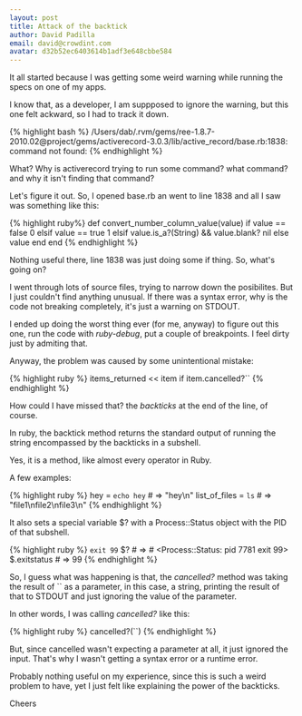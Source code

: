 ```yaml
---
layout: post
title: Attack of the backtick
author: David Padilla
email: david@crowdint.com
avatar: d32b52ec6403614b1adf3e648cbbe584
---
```


It all started because I was getting some weird warning while running
the specs on one of my apps.

I know that, as a developer, I am suppposed to ignore the warning, but
this one felt ackward, so I had to track it down.

{% highlight bash %}
/Users/dab/.rvm/gems/ree-1.8.7-2010.02@project/gems/activerecord-3.0.3/lib/active_record/base.rb:1838: command not found:
{% endhighlight %}

What? Why is activerecord trying to run some command? what command? and
why it isn't finding that command?

Let's figure it out. So, I opened base.rb an went to line 1838 and all I saw was
something like this:

{% highlight ruby%}
def convert_number_column_value(value)
  if value == false
    0
  elsif value == true
    1
  elsif value.is_a?(String) && value.blank?
    nil
  else
    value
  end
end
{% endhighlight %}

Nothing useful there, line 1838 was just doing some if thing. So, what's
going on?

I went through lots of source files, trying to narrow down the
posibilites. But I just couldn't find anything unusual. If there was a
syntax error, why is the code not breaking completely, it's just a
warning on STDOUT.

I ended up doing the worst thing ever (for me, anyway) to figure out this
one, run the code with *ruby-debug*, put a couple of breakpoints. I feel
dirty just by admiting that.

Anyway, the problem was caused by some unintentional mistake:

{% highlight ruby %}
items_returned << item if item.cancelled?``
{% endhighlight %}

How could I have missed that? the *backticks* at the end of the line, of
course.

In ruby, the backtick method returns the standard output of running the string encompassed
by the backticks in a subshell.

Yes, it is a method, like almost every operator in Ruby.

A few examples:

{% highlight ruby %}
hey = `echo hey` # => "hey\n"
list_of_files = `ls` # => "file1\nfile2\nfile3\n"
{% endhighlight %}

It also sets a special variable $? with a Process::Status object with
the PID of that subshell.

{% highlight ruby %}
`exit 99`
$?           #  => # <Process::Status: pid 7781 exit 99>
$.exitstatus #  => 99
{% endhighlight %}

So, I guess what was happening is that, the *cancelled?* method was
taking the result of `` as a parameter, in this case, a string, printing the result of that to
STDOUT and just ignoring the value of the parameter.

In other words, I was calling *cancelled?* like this:

{% highlight ruby %}
cancelled?(``)
{% endhighlight %}

But, since cancelled wasn't expecting a parameter at all, it just
ignored the input. That's why I wasn't getting a syntax error or a
runtime error.

Probably nothing useful on my experience, since this is such a weird
problem to have, yet I just felt like explaining the power of the backticks.

Cheers
